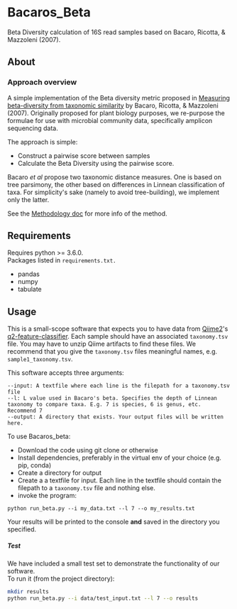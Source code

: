 # Bacaros_Beta
Beta Diversity calculation of 16S read samples based on Bacaro, Ricotta, &amp; Mazzoleni (2007).

## About
### Approach overview
A simple implementation of the Beta diversity metric proposed in [Measuring beta-diversity from taxonomic similarity](https://doi.org/10.1111/j.1654-1103.2007.tb02595.x) by Bacaro, Ricotta, &amp; Mazzoleni (2007).
Originally proposed for plant biology purposes, we re-purpose the formulae for use with microbial community data, specifically amplicon sequencing data.

The approach is simple:
- Construct a pairwise score between samples
- Calculate the Beta Diversity using the pairwise score.

Bacaro _et al_ propose two taxonomic distance measures. One is based on tree parsimony, the other based on differences in Linnean classification of taxa. For simplicity's sake (namely to avoid tree-building), we implement only the latter.

See the [Methodology doc](docs/Methodology.ipynb) for more info of the method.

## Requirements
Requires python >= 3.6.0. <br>
Packages listed in `requirements.txt.` <br>
- pandas
- numpy
- tabulate

## Usage
This is a small-scope software that expects you to have data from [Qiime2](https://qiime2.org/)'s [q2-feature-classifier](https://github.com/qiime2/q2-feature-classifier).
Each sample should have an associated `taxonomy.tsv` file. You may have to unzip Qiime artifacts to find these files.
We recommend that you give the `taxonomy.tsv` files meaningful names, e.g. `sample1_taxonomy.tsv`. 

This software accepts three arguments:
```
--input: A textfile where each line is the filepath for a taxonomy.tsv file
--l: L value used in Bacaro's beta. Specifies the depth of Linnean taxonomy to compare taxa. E.g. 7 is species, 6 is genus, etc. Recommend 7
--output: A directory that exists. Your output files will be written here.
```

To use Bacaros_beta:
- Download the code using git clone or otherwise
- Install dependencies, preferably in the virtual env of your choice (e.g. pip, conda)
- Create a directory for output
- Create a a textfile for input. Each line in the textfile should contain the filepath to a `taxonomy.tsv` file and nothing else.
- invoke the program:

`
python run_beta.py --i my_data.txt --l 7 --o my_results.txt
`

Your results will be printed to the console **and** saved in the directory you specified. 

##### Test
We have included a small test set to demonstrate the functionality of our software.<br>
To run it (from the project directory):
```bash
mkdir results
python run_beta.py --i data/test_input.txt --l 7 --o results
```
